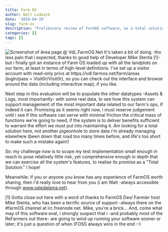 ```yaml
---
title: Farm OS
author: Walt Ludwick
date: '2019-04-19'
slug: farm-os
description: "Preliminary review of FarmOS software, as a total solution for information management needs of a Regenerative Farm operator."
categories: []
tags: []
---
```

<img src="/post/2019-04-19-farm-os_files/VdL.FarmOS,sm.png" alt="Screenshot of Area page @ VdL.FarmOS.Net" max-width="100%" height="auto"/>
It's taken a bit of doing -tho less pain that i expected, thanks to good help of Developer Mike Stenta [1]- but i finally got an instance of Farm OS loaded up with all the landplots on our farm, at least in terms of high-level definitions.  I've set up a visitor account with read-only privs at https://vdl.farmos.net/farm/areas (login/pass = Visit0r/Visit0r), so you can check out the interface and browse around the data (including interactive map), if you like.

Next step in this evaluation will be to populate the other datatypes -Assets & Logs, most importantly- with some real data, to see how this system can support management of the most important data related to our farm's ops, if indeed it can.  Promising as it seems right now, i must reserve judgement until i see if this software can serve with minimal friction the critical mass of functions we're going to need, if the system is to deliver benefits sufficient to warrant the effort we must put into maintaining it.  Am looking for a total solution here, not another pigeonhole to store data i'm already managing elsewhere (been down that road too many times before, and life's too short to make such a mistake again!)

So: my challenge now is to scope my test implementation small enough in reach to pose relatively little risk, yet comprehensive enough in depth that we can exercise all the system's features, to realise its promise as a "Total Solution." I hope!

Meanwhile: If you or anyone you know has any experience of FarmOS worth sharing, then i'd really love to hear from you (i am Walt -always accessible through www.valedalama.net).

[1]  Gotta close out here with a word of thanks to FarmOS Dev/ Farmier host Mike Stenta, who has been a terrific source of support -always there on the #farmOS channel at irc.freenode.net.  Mike, you're a brick... And, come what may of this software eval, i strongly suspect that i -and probably most of the ReFarmers out there- are going to wind up running your software sooner or later; it's just a question of when (FOSS always wins in the end :-)